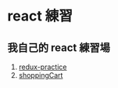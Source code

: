 # react 練習

## 我自己的 react 練習場

1. [redux-practice](https://github.com/HelloJunWei/react-practice/tree/main/packages/redux-practice)
2. [shoppingCart](https://github.com/HelloJunWei/react-practice/tree/main/packages/shoppingCart)
